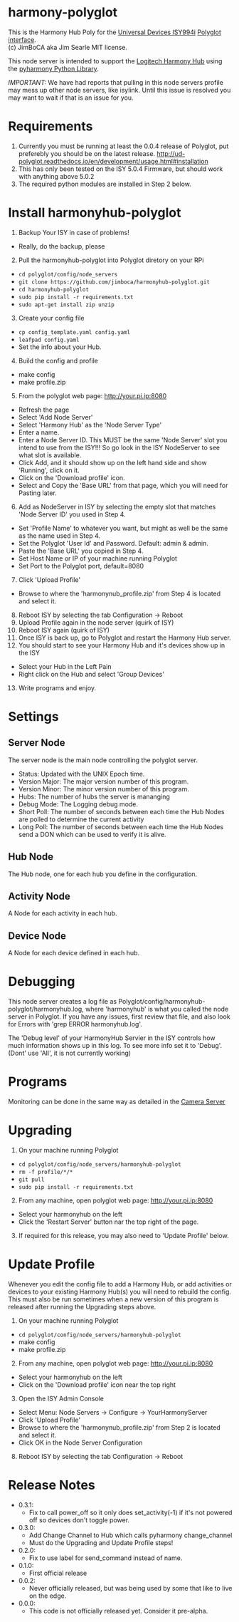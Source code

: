# harmony-polyglot

This is the Harmony Hub Poly for the [Universal Devices ISY994i](https://www.universal-devices.com/residential/ISY) [Polyglot interface](http://www.universal-devices.com/developers/polyglot/docs/).  
(c) JimBoCA aka Jim Searle
MIT license. 


This node server is intended to support the [Logitech Harmony Hub](http://www.logitech.com/en-us/product/harmony-hub) using the [pyharmony Python Library](https://pypi.python.org/pypi/pyharmony).

*IMPORTANT:*  We have had reports that pulling in this node servers profile may mess up other node servers, like isylink.  Until this issue is resolved you may want to wait if that is an issue for you.

# Requirements

1. Currently you must be running at least the 0.0.4 release of Polyglot, put preferebly you should be on the latest release.
   http://ud-polyglot.readthedocs.io/en/development/usage.html#installation
2. This has only been tested on the ISY 5.0.4 Firmware, but should work with anything above 5.0.2
3. The required python modules are installed in Step 2 below.

# Install harmonyhub-polyglot

1. Backup Your ISY in case of problems!
  * Really, do the backup, please
2. Pull the harmonyhub-polyglot into Polyglot diretory on your RPi
  * `cd polyglot/config/node_servers`
  * `git clone https://github.com/jimboca/harmonyhub-polyglot.git`
  * `cd harmonyhub-polyglot`
  * `sudo pip install -r requirements.txt`
  * `sudo apt-get install zip unzip`
3. Create your config file
  * `cp config_template.yaml config.yaml`
  * `leafpad config.yaml`
  * Set the info about your Hub.
4. Build the config and profile
  * make config
  * make profile.zip
5. From the polyglot web page: http://your.pi.ip:8080
  * Refresh the page
  * Select 'Add Node Server'
  * Select 'Harmony Hub' as the 'Node Server Type'
  * Enter a name.
  * Enter a Node Server ID.  This MUST be the same 'Node Server' slot you intend to use from the ISY!!! So go look in the ISY NodeServer to see what slot is available.
  * Click Add, and it should show up on the left hand side and show 'Running', click on it.
  * Click on the 'Download profile' icon.
  * Select and Copy the 'Base URL' from that page, which you will need for Pasting later.
6. Add as NodeServer in ISY by selecting the empty slot that matches 'Node Server ID' you used in Step 4.
  * Set 'Profile Name' to whatever you want, but might as well be the same as the name used in Step 4.
  * Set the Polyglot 'User Id' and Password.  Default: admin & admin.
  * Paste the 'Base URL' you copied in Step 4.
  * Set Host Name or IP of your machine running Polyglot
  * Set Port to the Polyglot port, default=8080
7. Click 'Upload Profile'
  * Browse to where the 'harmonynub_profile.zip' from Step 4 is located and select it.
8. Reboot ISY by selecting the tab Configuration -> Reboot
9. Upload Profile again in the node server (quirk of ISY)
10. Reboot ISY again (quirk of ISY)
11. Once ISY is back up, go to Polyglot and restart the Harmony Hub server.
12. You should start to see your Harmony Hub and it's devices show up in the ISY
  * Select your Hub in the Left Pain
  * Right click on the Hub and select 'Group Devices'
13. Write programs and enjoy.

# Settings

## Server Node

The server node is the main node controlling the polyglot server.

* Status: Updated with the UNIX Epoch time.
* Version Major: The major version number of this program.
* Version Minor: The minor version number of this program.
* Hubs: The number of hubs the server is mananging
* Debug Mode: The Logging debug mode.
* Short Poll: The number of seconds between each time the Hub Nodes are polled to determine the current activity
* Long Poll: The number of seconds between each time the Hub Nodes send a DON which can be used to verify it is alive.

## Hub Node

The Hub node, one for each hub you define in the configuration.

## Activity Node

A Node for each activity in each hub.

## Device Node

A Node for each device defined in each hub.

# Debugging

This node server creates a log file as Polyglot/config/harmonyhub-polyglot/harmonyhub.log, where 'harmonyhub' is what you called the node server in Polyglot.  If you have any issues, first review that file, and also look for Errors with 'grep ERROR harmonyhub.log'.

The 'Debug level' of your HarmonyHub Servier in the ISY controls how much information shows up in this log.  To see more info set it to 'Debug'.  (Dont' use 'All', it is not currently working) 

# Programs

Monitoring can be done in the same way as detailed in the [Camera Server](https://github.com/jimboca/camera-polyglot#programs)

# Upgrading

1. On your machine running Polyglot
  * `cd polyglot/config/node_servers/harmonyhub-polyglot`
  * `rm -f profile/*/*`
  * `git pull`
  * `sudo pip install -r requirements.txt`
2. From any machine, open polyglot web page: http://your.pi.ip:8080
  * Select your harmonyhub on the left
  * Click the 'Restart Server' button nar the top right of the page.
3. If required for this release, you may also need to 'Update Profile' below.

# Update Profile

Whenever you edit the config file to add a Harmony Hub, or add activities or devices to your existing Harmony Hub(s) you will need to rebuild the config.
This must also be run sometimes when a new version of this program is released after running
the Upgrading steps above.

1. On your machine running Polyglot
  * `cd polyglot/config/node_servers/harmonyhub-polyglot`
  * make config
  * make profile.zip
2. From any machine, open polyglot web page: http://your.pi.ip:8080
  * Select your harmonyhub on the left
  * Click on the 'Download profile' icon near the top right
3. Open the ISY Admin Console
  * Select Menu: Node Servers -> Configure -> YourHarmonyServer
  * Click 'Upload Profile'
  * Browse to where the 'harmonynub_profile.zip' from Step 2 is located and select it.
  * Click OK in the Node Server Configuration
8. Reboot ISY by selecting the tab Configuration -> Reboot

# Release Notes

- 0.3.1:
   - Fix to call power_off so it only does set_activity(-1) if it's not powered off so devices don't toggle power.
- 0.3.0:
   - Add Change Channel to Hub which calls pyharmony change_channel
   - Must do the Upgrading and Update Profile steps!
- 0.2.0:
   - Fix to use label for send_command instead of name.
- 0.1.0:
   - First official release
- 0.0.2:
   - Never officially released, but was being used by some that like to live on the edge.
- 0.0.0:
   - This code is not officially released yet.  Consider it pre-alpha.

